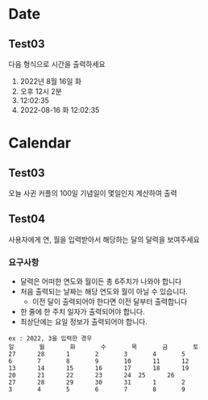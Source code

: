 # Date

## Test03

다음 형식으로 시간을 출력하세요

1. 2022년 8월 16일 화
2. 오후 12시 2분
3. 12:02:35
4. 2022-08-16 화 12:02:35

# Calendar

## Test03

오늘 사귄 커플의 100일 기념일이 몇일인지 계산하여 출력

## Test04

사용자에게 연, 월을 입력받아서 해당하는 달의 달력을 보여주세요

### 요구사항
- 달력은 어떠한 연도와 월이든 총 6주치가 나와야 합니다
- 처음 출력되는 날짜는 해당 연도와 월이 아닐 수 있습니다.
	- 이전 달이 출력되어야 한다면 이전 달부터 출력합니다
- 한 줄에 한 주치 일자가 출력되어야 합니다.
- 최상단에는 요일 정보가 출력되어야 합니다.

```
ex : 2022, 3을 입력한 경우
일		월		화		수		목		금		토
27		28		1		2		3		4		5
6		7		8		9		10		11		12
13		14		15		16		17		18		19
20		21		22		23		24	25		26
27		28		29		30		31		1		2
3		4		5		6		7		8		9
```















